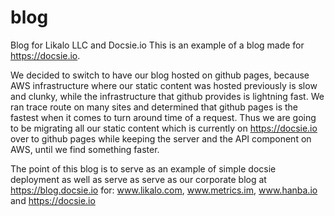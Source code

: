 # blog
Blog for Likalo LLC and Docsie.io
This is an example of a blog made for https://docsie.io. 

We decided to switch to have our blog hosted on github pages, because AWS infrastructure where our static content was hosted previously is slow and clunky, while the infrastructure that github provides is lightning fast. We ran trace route on many sites and determined that github pages is the fastest when it comes to turn around time of a request. Thus we are going to be migrating all our static content which is currently on https://docsie.io over to github pages while keeping the server and the API component on AWS, until we find something faster. 

The point of this blog is to serve as an example of simple docsie deployment as well as serve as serve as our corporate blog at https://blog.docsie.io for: www.likalo.com, www.metrics.im, www.hanba.io and https://docsie.io

